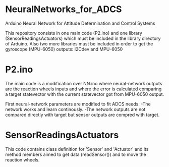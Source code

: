 # NeuralNetworks_for_ADCS
Arduino Neural Network for Attitude Determination and Control Systems

This repository consists in one main code (P2.ino) and one library (SensorReadingsActuators) which must be included in the library directory of Arduino. Also two more libraries must be included in order to get the gyroscope (MPU-6050) outputs: I2Cdev and MPU-6050

# P2.ino

The main code is a modification over NN.ino where neural-network outputs are the reaction wheels inputs and where the error is calculated comparing a target statevector with the current statevector got from MPU-6050 output.

First neural-network parameters are modified to fit ADCS needs.
  -The network works and learn continously.
  -The network outputs are not compared directly with target but sensor outputs are compred with target.

# SensorReadingsActuators

This code contains class definition for 'Sensor' and 'Actuator' and its method members aimed to get data (readSensor()) and to move the reaction wheels.
